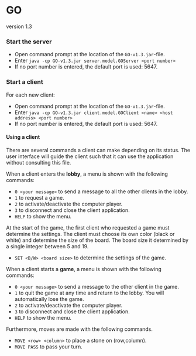# GO
version 1.3

### Start the server
- Open command prompt at the location of the `GO-v1.3.jar`-file.
- Enter `java -cp GO-v1.3.jar server.model.GOServer <port number>`
- If no port number is entered, the default port is used: 5647.

### Start a client
For each new client:
- Open command prompt at the location of the `GO-v1.3.jar`-file.
- Enter `java -cp GO-v1.3.jar client.model.GOClient <name> <host address> <port number>`
- If no port number is entered, the default port is used: 5647.

#### Using a client
There are several commands a client can make depending on its status. The user interface will guide the client such that it can use the application without consulting this file.

When a client enters the **lobby**, a menu is shown with the following commands:
- `0 <your message>` to send a message to all the other clients in the lobby.
- `1` to request a game.
- `2` to activate/deactivate the computer player.
- `3` to disconnect and close the client application.
- `HELP` to show the menu.

At the start of the game, the first client who requested a game must determine the settings. The client must choose its own color (black or white) and determine the size of the board. The board size it determined by a single integer between 5 and 19.
- `SET <B/W> <board size>` to determine the settings of the game. 
  
When a client starts a **game**, a menu is shown with the following commands:
- `0 <your message>` to send a message to the other client in the game.
- `1` to quit the game at any time and return to the lobby. You will automatically lose the game.
- `2` to activate/deactivate the computer player.
- `3` to disconnect and close the client application.
- `HELP` to show the menu.

Furthermore, moves are made with the following commands.
- `MOVE <row> <column>` to place a stone on (row,column).
- `MOVE PASS` to pass your turn.
